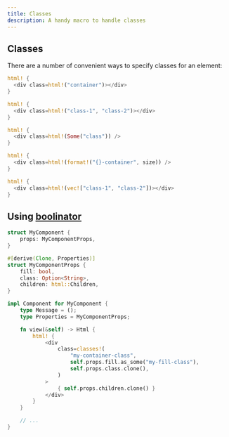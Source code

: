 ```yaml
---
title: Classes
description: A handy macro to handle classes
---
```


## Classes

There are a number of convenient ways to specify classes for an element:

<!--DOCUSAURUS_CODE_TABS-->
<!--Literal-->

```rust
html! {
  <div class=html!("container")></div>
}
```

<!--Multiple-->

```rust
html! {
  <div class=html!("class-1", "class-2")></div>
}
```

<!--Optional-->

```rust
html! {
  <div class=html!(Some("class")) />
}
```

<!--Interpolated-->

```rust
html! {
  <div class=html!(format!("{}-container", size)) />
}
```

<!--Vector-->

```rust
html! {
  <div class=html!(vec!["class-1", "class-2"])></div>
}
```

<!--END_DOCUSAURUS_CODE_TABS-->

## Using [boolinator](https://crates.io/crates/boolinator)

```rust
struct MyComponent {
    props: MyComponentProps,
}

#[derive(Clone, Properties)]
struct MyComponentProps {
    fill: bool,
    class: Option<String>,
    children: html::Children,
}

impl Component for MyComponent {
    type Message = ();
    type Properties = MyComponentProps;

    fn view(&self) -> Html {
        html! {
            <div
                class=classes!(
                    "my-container-class",
                    self.props.fill.as_some("my-fill-class"),
                    self.props.class.clone(),
                )
            >
                { self.props.children.clone() }
            </div>
        }
    }

    // ...
}
```
